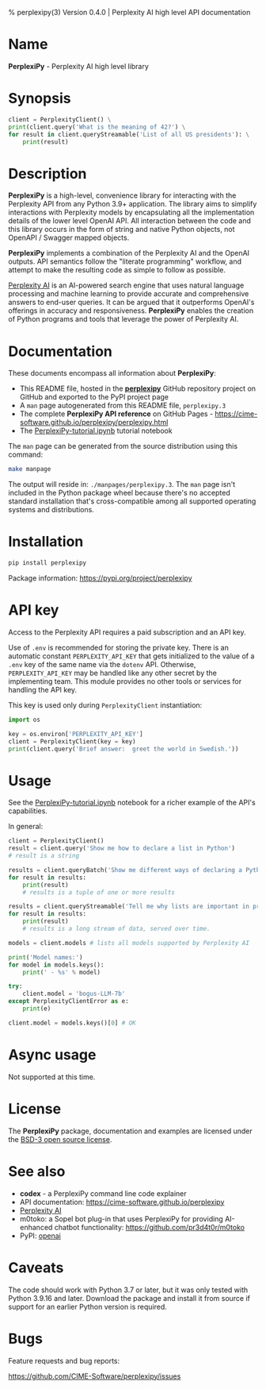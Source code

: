 % perplexipy(3) Version 0.4.0 | Perplexity AI high level API documentation

Name
====

**PerplexiPy** - Perplexity AI high level library


Synopsis
========
```python
client = PerplexityClient() \
print(client.query('What is the meaning of 42?') \
for result in client.queryStreamable('List of all US presidents'): \
    print(result)
```


Description
===========
**PerplexiPy** is a high-level, convenience library for interacting with the
Perplexity API from any Python 3.9+ application.  The library aims to simplify
interactions with Perplexity models by encapsulating all the implementation
details of the lower level OpenAI API.  All interaction between the code and
this library occurs in the form of string and native Python objects, not
OpenAPI / Swagger mapped objects.

**PerplexiPy** implements a combination of the Perplexity AI and the
OpenAI outputs.  API semantics follow the "literate programming" workflow,
and attempt to make the resulting code as simple to follow as possible.

<a href='https://www.perplexity.ai/' target='_blank'>Perplexity AI</a> is an
AI-powered search engine that uses natural language
processing and machine learning to provide accurate and comprehensive answers to
end-user queries.  It can be argued that it outperforms OpenAI's offerings in
accuracy and responsiveness.  **PerplexiPy** enables the creation of Python
programs and tools that leverage the power of Perplexity AI.


Documentation
=============
These documents encompass all information about **PerplexiPy**:

- This README file, hosted in the **[perplexipy](https://github.com/CIME-Software/perplexipy)** GitHub repository
  project on GitHub and exported to the PyPI project page
- A `man` page autogenerated from this README file, `perplexipy.3`
- The complete **PerplexiPy API reference** on GitHub Pages - https://cime-software.github.io/perplexipy/perplexipy.html
- The <a href='https://github.com/CIME-Software/perplexipy/blob/master/PerplexiPy-tutorial.ipynb' target='_blank'>PerplexiPy-tutorial.ipynb</a> tutorial notebook

The `man` page can be generated from the source distribution using this command:

```bash
make manpage
```

The output will reside in:  `./manpages/perplexipy.3`.  The `man` page isn't
included in the Python package wheel because there's no accepted standard
installation that's cross-compatible among all supported operating systems and
distributions.


Installation
============
```bash
pip install perplexipy
```

Package information:  https://pypi.org/project/perplexipy


API key
=======
Access to the Perplexity API requires a paid subscription and an API key.

Use of `.env` is recommended for storing the private key.  There is an automatic
constant `PERPLEXITY_API_KEY` that gets initialized to the value of a `.env` key
of the same name via the `dotenv` API.  Otherwise, `PERPLEXITY_API_KEY` may
be handled like any other secret by the implementing team.  This module provides
no other tools or services for handling the API key.

This key is used only during `PerplexityClient` instantiation:

```python
import os

key = os.environ['PERPLEXITY_API_KEY']
client = PerplexityClient(key = key)
print(client.query('Brief answer:  greet the world in Swedish.'))
```


Usage
=====
See the <a href='https://github.com/CIME-Software/perplexipy/blob/master/PerplexiPy-tutorial.ipynb' target='_blank'>PerplexiPy-tutorial.ipynb</a> notebook for a richer example of the API's
capabilities.

In general:

```python
client = PerplexityClient()
result = client.query('Show me how to declare a list in Python')
# result is a string

results = client.queryBatch('Show me different ways of declaring a Python list')
for result in results:
    print(result)
    # results is a tuple of one or more results

results = client.queryStreamable('Tell me why lists are important in programming')
for result in results:
    print(result)
    # results is a long stream of data, served over time.

models = client.models # lists all models supported by Perplexity AI

print('Model names:')
for model in models.keys():
    print(' - %s' % model)

try:
    client.model = 'bogus-LLM-7b'
except PerplexityClientError as e:
    print(e)

client.model = models.keys()[0] # OK
```


Async usage
===========
Not supported at this time.


License
=======
The **PerplexiPy** package, documentation and examples are licensed under the
[BSD-3 open source license](https://github.com/CIME-Software/perplexipy/blob/master/LICENSE.txt).


See also
========
- **codex** - a PerplexiPy command line code explainer
- API documentation:  https://cime-software.github.io/perplexipy
- <a href='https://www.perplexity.ai/' target='_blank'>Perplexity AI</a>
- m0toko:  a Sopel bot plug-in that uses PerplexiPy for providing AI-enhanced
  chatbot functionality:  https://github.com/pr3d4t0r/m0toko
- PyPI:  <a href='https://pipy.org/project/openai' target='_blank'>openai</a>


Caveats
=======
The code should work with Python 3.7 or later, but it was only tested with
Python 3.9.16 and later.  Download the package and install it from source if
support for an earlier Python version is required.


Bugs
====
Feature requests and bug reports:

https://github.com/CIME-Software/perplexipy/issues

